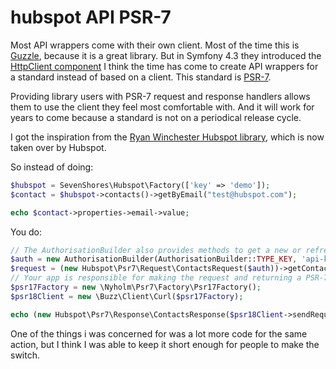 # hubspot API PSR-7 

Most API wrappers come with their own client. Most of the time this is [Guzzle](http://docs.guzzlephp.org/en/stable/), because it is a great library.
But in Symfony 4.3 they introduced the [HttpClient component](https://symfony.com/doc/current/components/http_client.html) I think the time has come to create API wrappers for a standard instead of based on a client.
This standard is [PSR-7](https://www.php-fig.org/psr/psr-7/).

Providing library users with PSR-7 request and response handlers allows them to use the client they feel most comfortable with.
And it will work for years to come because a standard is not on a periodical release cycle.

I got the inspiration from the [Ryan Winchester Hubspot library](https://github.com/HubSpot/hubspot-php), which is now taken over by Hubspot.

So instead of doing:

```php
$hubspot = SevenShores\Hubspot\Factory(['key' => 'demo']);
$contact = $hubspot->contacts()->getByEmail("test@hubspot.com");

echo $contact->properties->email->value;
```

You do:

```php
// The AuthorisationBuilder also provides methods to get a new or refresh an access token.
$auth = new AuthorisationBuilder(AuthorisationBuilder::TYPE_KEY, 'api-key');
$request = (new Hubspot\Psr7\Request\ContactsRequest($auth))->getContactByEmail("test@hubspot.com");
// Your app is responsible for making the request and returning a PSR-7 response
$psr17Factory = new \Nyholm\Psr7\Factory\Psr17Factory();
$psr18Client = new \Buzz\Client\Curl($psr17Factory);

echo (new Hubspot\Psr7\Response\ContactsResponse($psr18Client->sendRequest($request))->getContactPropertyValue('email');
```

One of the things i was concerned for was a lot more code for the same action, but I think I was able to keep it short enough for people to make the switch.

